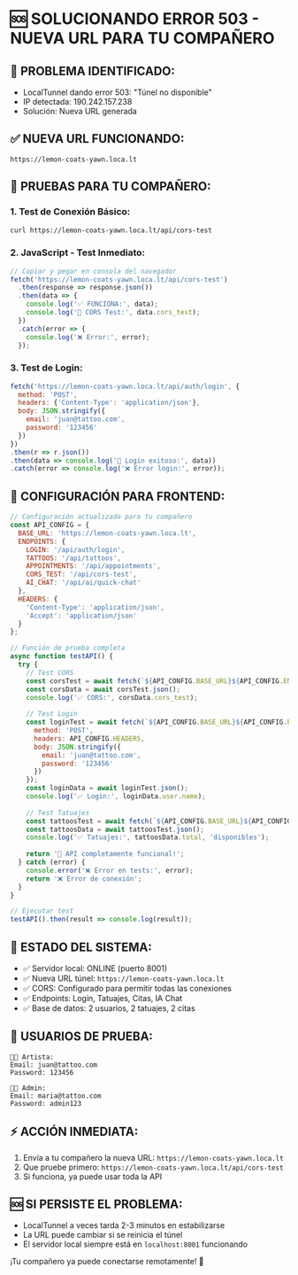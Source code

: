 # 🆘 SOLUCIONANDO ERROR 503 - NUEVA URL PARA TU COMPAÑERO

## 🔧 PROBLEMA IDENTIFICADO:
- LocalTunnel dando error 503: "Túnel no disponible"
- IP detectada: 190.242.157.238
- Solución: Nueva URL generada

## ✅ NUEVA URL FUNCIONANDO:
```
https://lemon-coats-yawn.loca.lt
```

## 🧪 PRUEBAS PARA TU COMPAÑERO:

### 1. Test de Conexión Básico:
```bash
curl https://lemon-coats-yawn.loca.lt/api/cors-test
```

### 2. JavaScript - Test Inmediato:
```javascript
// Copiar y pegar en consola del navegador
fetch('https://lemon-coats-yawn.loca.lt/api/cors-test')
  .then(response => response.json())
  .then(data => {
    console.log('✅ FUNCIONA:', data);
    console.log('🎯 CORS Test:', data.cors_test);
  })
  .catch(error => {
    console.log('❌ Error:', error);
  });
```

### 3. Test de Login:
```javascript
fetch('https://lemon-coats-yawn.loca.lt/api/auth/login', {
  method: 'POST',
  headers: {'Content-Type': 'application/json'},
  body: JSON.stringify({
    email: 'juan@tattoo.com',
    password: '123456'
  })
})
.then(r => r.json())
.then(data => console.log('🔐 Login exitoso:', data))
.catch(error => console.log('❌ Error login:', error));
```

## 📱 CONFIGURACIÓN PARA FRONTEND:

```javascript
// Configuración actualizada para tu compañero
const API_CONFIG = {
  BASE_URL: 'https://lemon-coats-yawn.loca.lt',
  ENDPOINTS: {
    LOGIN: '/api/auth/login',
    TATTOOS: '/api/tattoos',
    APPOINTMENTS: '/api/appointments',
    CORS_TEST: '/api/cors-test',
    AI_CHAT: '/api/ai/quick-chat'
  },
  HEADERS: {
    'Content-Type': 'application/json',
    'Accept': 'application/json'
  }
};

// Función de prueba completa
async function testAPI() {
  try {
    // Test CORS
    const corsTest = await fetch(`${API_CONFIG.BASE_URL}${API_CONFIG.ENDPOINTS.CORS_TEST}`);
    const corsData = await corsTest.json();
    console.log('✅ CORS:', corsData.cors_test);
    
    // Test Login
    const loginTest = await fetch(`${API_CONFIG.BASE_URL}${API_CONFIG.ENDPOINTS.LOGIN}`, {
      method: 'POST',
      headers: API_CONFIG.HEADERS,
      body: JSON.stringify({
        email: 'juan@tattoo.com',
        password: '123456'
      })
    });
    const loginData = await loginTest.json();
    console.log('✅ Login:', loginData.user.name);
    
    // Test Tatuajes
    const tattoosTest = await fetch(`${API_CONFIG.BASE_URL}${API_CONFIG.ENDPOINTS.TATTOOS}`);
    const tattoosData = await tattoosTest.json();
    console.log('✅ Tatuajes:', tattoosData.total, 'disponibles');
    
    return '🎉 API completamente funcional!';
  } catch (error) {
    console.error('❌ Error en tests:', error);
    return '❌ Error de conexión';
  }
}

// Ejecutar test
testAPI().then(result => console.log(result));
```

## 🔄 ESTADO DEL SISTEMA:
- ✅ Servidor local: ONLINE (puerto 8001)
- ✅ Nueva URL túnel: `https://lemon-coats-yawn.loca.lt`
- ✅ CORS: Configurado para permitir todas las conexiones
- ✅ Endpoints: Login, Tatuajes, Citas, IA Chat
- ✅ Base de datos: 2 usuarios, 2 tatuajes, 2 citas

## 👤 USUARIOS DE PRUEBA:
```
👨‍🎨 Artista:
Email: juan@tattoo.com
Password: 123456

👩‍💼 Admin:
Email: maria@tattoo.com  
Password: admin123
```

## ⚡ ACCIÓN INMEDIATA:
1. Envía a tu compañero la nueva URL: `https://lemon-coats-yawn.loca.lt`
2. Que pruebe primero: `https://lemon-coats-yawn.loca.lt/api/cors-test`
3. Si funciona, ya puede usar toda la API

## 🆘 SI PERSISTE EL PROBLEMA:
- LocalTunnel a veces tarda 2-3 minutos en estabilizarse
- La URL puede cambiar si se reinicia el túnel
- El servidor local siempre está en `localhost:8001` funcionando

¡Tu compañero ya puede conectarse remotamente! 🎯